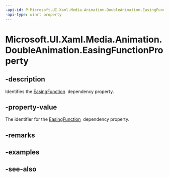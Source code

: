 ```yaml
---
-api-id: P:Microsoft.UI.Xaml.Media.Animation.DoubleAnimation.EasingFunctionProperty
-api-type: winrt property
---
```


<!-- Property syntax
public Windows.UI.Xaml.DependencyProperty EasingFunctionProperty { get; }
-->

# Microsoft.UI.Xaml.Media.Animation.DoubleAnimation.EasingFunctionProperty

## -description
Identifies the [EasingFunction](doubleanimation_easingfunction.md)  dependency property.

## -property-value
The identifier for the [EasingFunction](doubleanimation_easingfunction.md)  dependency property.

## -remarks

## -examples

## -see-also
